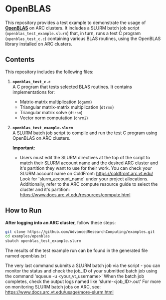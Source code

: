 # OpenBLAS

This repository provides a test example to demonstrate the usage of **[OpenBLAS](https://www.openblas.net/)** on ARC clusters. It includes a SLURM batch job script (`openblas_test_example.slurm`) that, in turn, runs a test C program (`openblas_test_c.c`) containing various BLAS routines, using the OpenBLAS library installed on ARC clusters.

## Contents

This repository includes the following files:

1. **`openblas_test_c.c`**  
   A C program that tests selected BLAS routines. It contains implementations for:
   - Matrix-matrix multiplication (`dgemm`)
   - Triangular matrix-matrix multiplication (`dtrmm`)
   - Triangular matrix solve (`dtrsm`)
   - Vector norm computation (`dnrm2`)

2. **`openblas_test_example.slurm`**  
   A SLURM batch job script to compile and run the test C program using OpenBLAS on ARC clusters.  

   **Important:**  
   - Users must edit the SLURM directives at the top of the script to match their SLURM account name and the desired ARC cluster and it's partition they want to use for their work. You can check your SLURM account name on ColdFront: https://coldfront.arc.vt.edu/ Look for 'slurm_account_name' under your project allocations. Additionally, refer to the ARC compute resource guide to select the cluster and it's partition: https://www.docs.arc.vt.edu/resources/compute.html

## How to Run

**After logging into an ARC cluster,** follow these steps:

```bash
git clone https://github.com/AdvancedResearchComputing/examples.git
cd examples/openblas
sbatch openblas_test_example.slurm
```

The results of the test example run can be found in the generated file named openblas.txt

The very last command submits a SLURM batch job via the script - you can monitor the status and check the job_ID of your submitted batch job using the command 'squeue -u <your_vt_username>' When the batch job completes, check the output logs named like 'slurm-<job_ID>.out' For more on monitoring SLURM batch jobs on ARC, see: https://www.docs.arc.vt.edu/usage/more-slurm.html
